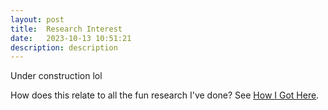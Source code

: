 ```yaml
---
layout: post
title:  Research Interest
date:   2023-10-13 10:51:21
description: description
---
```

Under construction lol
<!-- I am recently intrigued by these two topics: functional alignment and emergent concepts.

# Functional Alignment

Pretrained transformers are universal computation engines, and much of the internal reasoning/computation performed by pretrained models is agonistic to domains, tasks, languages and modalities. This is evidenced by the success of PEFT and, in particular, reprogramming methods where the same model (function) can be applied to different tasks with minor modifications in the inputs and outputs. In other words, profound commonalities exist between uni-modal functions, and these commonalities can be leveraged for functional alignment to improve data efficiency and enhance cross-modal interactions.

Current multi-modal models are mostly trained by feature alignment (i.e. with parallel data) and are characteristically data-hungry due to the dimensionality of the feature space. Functional alignment (with similar uni-modal functions) can be an efficient alternative or complement. As a simple, unimodal example, consider the classic approaches to aligning cross-lingual word embeddings [FIG], where the alignment is based on small sets of word pairs and the “shapes” of monolingual embedding spaces. If we can leverage the edges between the words (i.e. have access to mono-lingual functions), alignment could be done with better accuracy and data efficiency.

An additional benefit is finer and more principled cross-modal conditioning. Mappings between features of different modalities are lossy. [Show two shades of red and suggest they would both be mapped to the word “red”]. Current multi-modal LMs (e.g. GILL and Next-GPT) and diffusion models (e.g. CoDi) either use text LMs as backbones (trained on, e.g.image-caption pairs) or use text as the bridging modality. The intermediate modality (text) causes a bottleneck and prevents fine-grained multimodal control (e.g. preserving the exact colour of an object). Functional alignment offers an avenue to solve this issue (we can describe the second picture to be relatively darker). Of course, not all parts of the two functions can be exactly aligned. It would be ideal to extract, for instance, a “common language” between the textual and visual languages, which brings us to…

# Emergent Concepts

By this, I mean extracting from self-supervised models series of intermediate representations or “concepts” that follow certain principles (e.g. being interpretable or interfaceable). Such principles are enforced by predefined priors (e.g. inductive biases or bottlenecks). Some priors, such as environments (multi-agent communication) and physical symmetry (a higher order inductive bias we have previously experimented with), tend to under-define the principles when handling high-dimensional, real-world data. Others, such as domain knowledge, tend to over-define it. Another issue with domain knowledge is that we do not always have well-defined internal structures. For instance, we do not have an intuitive, concise language for music beyond chord progressions and instrumentations. The learned internal concepts should be allowed to go beyond human knowledge but still be somewhat principled.

Functional alignment offers a promising middle ground. It allows us to ask the question, “What are the parts of modality A that follow the principles of (are alignable with) modality B?”. By using a uni-modal function as a prior, we avoid using rigid human knowledge while still ensuring that the extracted representations have principles. This can then be used as an interpretable control interface where we know what can be controlled and what cannot. On a further note, this opens up possibilities for co-adaptative interfaces where human users learn to speak in emergent concepts and models learn to be aligned with human concepts.

Note: How does using part-whole relationships (capsule networks) as a prior fit on the spectrum?

# Where to Start

idontknowlol

Easy case: nested modalities

Post-hoc swapping of model components

Merits: explicit(-ish) control, plug-and-play

# Going Further

Immediately: growing trees! Adding width (audio -> note + loudness) and adding depth (speech -> text -> emotion)

Sequence alignment (diffusion, not ARLM)

Layer alignment (need architectural work. How to feed probed reps back?)

It’s too late I need to sleep -->

How does this relate to all the fun research I've done? See <a href="../how-i-got-here">How I Got Here</a>.

